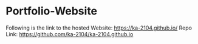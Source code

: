 # Portfolio-Website
Following is the link to the hosted Website: 
https://ka-2104.github.io/
Repo Link:
https://github.com/ka-2104/ka-2104.github.io
